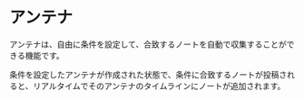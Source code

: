 # アンテナ

アンテナは、自由に条件を設定して、合致するノートを自動で収集することができる機能です。

条件を設定したアンテナが作成された状態で、条件に合致するノートが投稿されると、リアルタイムでそのアンテナのタイムラインにノートが追加されます。

